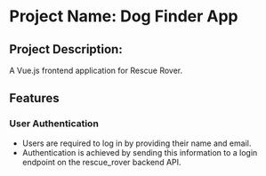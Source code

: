 # Project Name: Dog Finder App

## Project Description:
A Vue.js frontend application for Rescue Rover.

## Features 

### User Authentication 
- Users are required to log in by providing their name and email.
- Authentication is achieved by sending this information to a login endpoint on the rescue_rover backend API.



